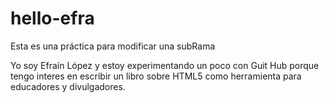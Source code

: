 # hello-efra
Esta es una práctica para modificar una subRama 

Yo soy Efraín López y estoy experimentando un poco con Guit Hub porque tengo interes en escribir un libro sobre HTML5 como herramienta para educadores y divulgadores. 
